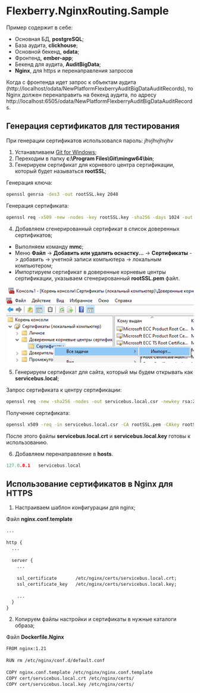 # Flexberry.NginxRouting.Sample

Пример содержит в себе:

- Основная БД, **postgreSQL**;
- База аудита, **clickhouse**;
- Основной бекенд, **odata**;
- Фронтенд, **ember-app**;
- Бекенд для аудита, **AuditBigData**;
- **Nginx**, для https и перенаправления запросов

Когда с фронтенда идет запрос к объектам аудита (http://localhost/odata/NewPlatformFlexberryAuditBigDataAuditRecords), то Nginx должен перенаправить на бекенд аудита, по адресу http://localhost:6505/odata/NewPlatformFlexberryAuditBigDataAuditRecords.

## Генерация сертификатов для тестирования

При генерации сертификатов использовался пароль: *jhvjhvjhvjhv*

1. Устанавливаем [Git for Windows](https://git-scm.com/download/win);
2. Переходим в папку **c:\Program Files\Git\mingw64\bin**;
3. Генерируем сертификат для корневого центра сертификации, который будет называться **rootSSL**;

Генерация ключа:
```cmd
openssl genrsa -des3 -out rootSSL.key 2048
```

Генерация сертификата:
```cmd
openssl req -x509 -new -nodes -key rootSSL.key -sha256 -days 1024 -out rootSSL.pem
```

4. Добавляем сгенерированный сертификат в список доверенных сертификатов;

- Выполняем команду **mmc**;
- Меню **Файл** -> **Добавить или удалить оснастку...** -> **Сертификаты** -> добавить -> учетной записи компьютера -> локальным компьютером;
- Импортируем сертификат в доверенные корневые центры сертификации, указываем сгенерированный **rootSSL.pem** файл.

![MMC Cert](docs/images/mmc_cert.png)

5. Генерируем сертификат для сайта, который мы будем открывать как **servicebus.local**;

Запрос сертификата к центру сертификации:
```cmd
openssl req -new -sha256 -nodes -out servicebus.local.csr -newkey rsa:2048 -keyout servicebus.local.key -subj "/C=RU/ST=Perm/L=Perm/O=Client One/OU=Dev/CN=servicebus.local/emailAddress=hello@servicebus.local"
```

Получение сертификата:
```cmd
openssl x509 -req -in servicebus.local.csr -CA rootSSL.pem -CAkey rootSSL.key -CAcreateserial -out servicebus.local.crt -days 500 -sha256 -extensions "authorityKeyIdentifier=keyid,issuer\n basicConstraints=CA:FALSE\n keyUsage = digitalSignature, nonRepudiation, keyEncipherment, dataEncipherment\n  subjectAltName=DNS:servicebus.local"
```

После этого файлы **servicebus.local.crt** и **servicebus.local.key** готовы к использованию.

6. Добавляем перенаправление в **hosts**.
```h
127.0.0.1	servicebus.local
```

## Использование сертификатов в Nginx для HTTPS

1. Настраиваем шаблон конфигурации для nginx;

Файл **nginx.conf.template**
```
...

http {
  ...

  server {
    ...

    ssl_certificate       /etc/nginx/certs/servicebus.local.crt;
    ssl_certificate_key   /etc/nginx/certs/servicebus.local.key;

    ...
  }
}
```

2. Копируем файлы настройки и сертификаты в нужные каталоги образа;

Файл **Dockerfile.Nginx**
```docker
FROM nginx:1.21

RUN rm /etc/nginx/conf.d/default.conf

COPY nginx.conf.template /etc/nginx/nginx.conf.template
COPY cert/servicebus.local.crt /etc/nginx/certs/
COPY cert/servicebus.local.key /etc/nginx/certs/
```